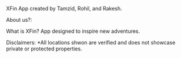 XFin App created by Tamzid, Rohil, and Rakesh.

About us?:

What is XFin?
App designed to inspire new adventures.


Disclaimers:
*All locations shwon are verified and does not showcase private or protected properties.
